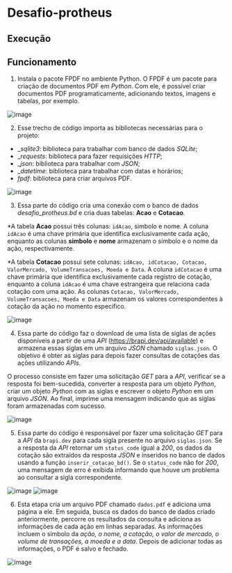 # Desafio-protheus
## Execução



## Funcionamento
1. Instala o pacote FPDF no ambiente Python. O FPDF é um pacote para criação de documentos PDF em _Python_. Com ele, é possível criar documentos PDF programaticamente, adicionando textos, imagens e tabelas, por exemplo.

![image](https://user-images.githubusercontent.com/130913679/234136322-daeee4d7-d327-4b85-b10f-8df9bd1ab206.png)

2. Esse trecho de código importa as bibliotecas necessárias para o projeto:

  * __sqlite3_: biblioteca para trabalhar com banco de dados _SQLite_;
  * __requests_: biblioteca para fazer requisições _HTTP_;
  * __json_: biblioteca para trabalhar com _JSON_;
  * __datetime_: biblioteca para trabalhar com datas e horários;
  * _fpdf_: biblioteca para criar arquivos PDF.

![image](https://user-images.githubusercontent.com/130913679/234136232-09d934fa-9275-444e-afa0-b8009c010816.png)

3. Essa parte do código cria uma conexão com o banco de dados _desafio_protheus.bd_ e cria duas tabelas: **Acao** e **Cotacao**.

  *A tabela **Acao** possui três colunas: ```idAcao```, simbolo e nome. A coluna ```idAcao``` é uma chave primária que identifica exclusivamente cada ação, enquanto as colunas **simbolo**  e **nome** armazenam o símbolo e o nome da ação, respectivamente.

  *A tabela **Cotacao** possui sete colunas: ```idAcao, idCotacao, Cotacao, ValorMercado, VolumeTransacoes, Moeda e Data```. A coluna ```idCotacao``` é uma chave primária que identifica exclusivamente cada registro de cotação, enquanto a coluna ```idAcao``` é uma chave estrangeira que relaciona cada cotação com uma ação. As colunas ```Cotacao, ValorMercado, VolumeTransacoes, Moeda e Data``` armazenam os valores correspondentes à cotação da ação no momento específico.

![image](https://user-images.githubusercontent.com/130913679/234136351-cd55cb3d-e6cd-4878-abc2-9ec977fab34f.png)

4. Essa parte do código faz o download de uma lista de siglas de ações disponíveis a partir de uma _API_ (https://brapi.dev/api/available) e armazena essas siglas em um arquivo _JSON_ chamado ```siglas.json```. O objetivo é obter as siglas para depois fazer consultas de cotações das ações utilizando _APIs_.

  O processo consiste em fazer uma solicitação _GET_ para a _API_, verificar se a resposta foi bem-sucedida, converter a resposta para um objeto _Python_, criar um objeto _Python_ com as siglas e escrever o objeto _Python_ em um arquivo _JSON_. Ao final, imprime uma mensagem indicando que as siglas foram armazenadas com sucesso.

![image](https://user-images.githubusercontent.com/130913679/234136397-5bccea6d-07f0-4930-8ddc-c160730b56ff.png)

5. Essa parte do código é responsável por fazer uma solicitação _GET_ para a _API_ da ```brapi.dev``` para cada sigla presente no arquivo ```siglas.json```. Se a resposta da _API_ retornar um ```status_code``` igual a _200_, os dados da cotação são extraídos da resposta _JSON_ e inseridos no banco de dados usando a função ```inserir_cotacao_bd()```. Se o ```status_code``` não for _200_, uma mensagem de erro é exibida informando que houve um problema ao consultar a sigla correspondente.

![image](https://user-images.githubusercontent.com/130913679/234136735-1014c9b9-7471-4119-a11d-d3e4f5309c18.png)
![image](https://user-images.githubusercontent.com/130913679/234136807-c19a0195-37cd-4dc4-8050-091c503d4108.png)

6. Esta etapa cria um arquivo PDF chamado ```dados.pdf``` e adiciona uma página a ele. Em seguida, busca os dados do banco de dados criado anteriormente, percorre os resultados da consulta e adiciona as informações de cada ação em linhas separadas. As informações incluem o símbolo da _ação, o nome, a cotação, o valor de mercado, o volume de transações, a moeda e a data_. Depois de adicionar todas as informações, o PDF é salvo e fechado.

![image](https://user-images.githubusercontent.com/130913679/234136863-0dd924ec-1007-4250-a1e5-23eafd1e071e.png)
